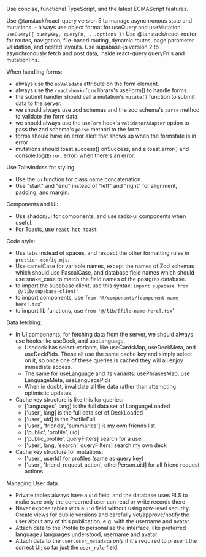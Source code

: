 Use concise, functional TypeScript, and the latest ECMAScript features.

Use @tanstack/react-query version 5 to manage asynchronous state and mutations. - always use object format for useQuery and useMutation: `useQuery({ queryKey, queryFn, ...options })`
Use @tanstack/react-router for routes, navigation, file-based routing, dynamic routes, page parameter validation, and nested layouts.
Use supabase-js version 2 to asynchronously fetch and post data, inside react-query queryFn's and mutationFns.

When handling forms:

- always use the `noValidate` attribute on the form element.
- always use the `react-hook-form` library's useForm() to handle forms.
- the submit handler should call a mutation's `mutate()` function to submit data to the server.
- we should always use zod schemas and the zod schema's `parse` method to validate the form data.
- we should always use the `useForm` hook's `validatorAdapter` option to pass the zod schema's `parse` method to the form.
- forms should have an error alert that shows up when the formstate is in error
- mutations should toast.success() onSuccess, and a toast.error() and console.log(`Error`, error) when there's an error.

Use Tailwindcss for styling.

- Use the `cn` function for class name concatenation.
- Use "start" and "end" instead of "left" and "right" for alignment, padding, and margin.

Components and UI:

- Use shadcn/ui for components, and use radix-ui components when useful.
- For Toasts, use `react-hot-toast`

Code style:

- Use tabs instead of spaces, and respect the other formatting rules in `prettier.config.mjs`.
- Use camelCase for variable names, except the names of Zod schemas which should use PascalCase, and database field names which should
  use snake_case to match the field names of the postgres database.
- to import the supabase client, use this syntax: `import supabase from '@/lib/supabase-client'`
- to import components, use `from '@/components/[component-name-here].tsx`'
- to import lib functions, use `from '@/lib/[file-name-here].tsx`'

Data fetching:

- In UI components, for fetching data from the server, we should always use hooks like useDeck, and useLanguage.
  - Usedeck has select-variants, like useCardsMap, useDeckMeta, and useDeckPids. These all use the same cache key and simply select on it,
    so once one of these queries is cached they will all enjoy immediate access.
  - The same for useLanguage and its variants: usePhrasesMap, use LanguageMeta, useLanguagePids
  - When in doubt, invalidate all the data rather than attempting optimistic updates.
- Cache key structure is like this for queries:
  - ['languages', lang] is the full data set of LanguageLoaded
  - ['user', lang] is the full data set of DeckLoaded
  - ['user', uid] is the ProfileFull
  - ['user', 'friends', 'summaries'] is my own friends list
  - ['public', 'profile', uid]
  - ['public_profile', queryFilters] search for a user
  - ['user', lang, 'search', queryFilters] search my own deck
- Cache key structure for mutations:
  - ['user', userId] for profiles (same as query key)
  - ['user', 'friend_request_action', otherPerson.uid] for all friend request actions

Managing User data:

- Private tables always have a `uid` field, and the database uses RLS to make sure only the concerned user can read or write records there
- Never expose tables with a `uid` field without using row-level security. Create views for public versions and carefully vet/approve/notify
  the user about any of this publication, e.g. with the username and avatar.
- Attach data to the Profile to personalise the interface, like preferred language / languages understood, username and avatar
- Attach data to the `user.user_metadata` _only_ if it's required to present the correct UI; so far just the `user_role` field.
